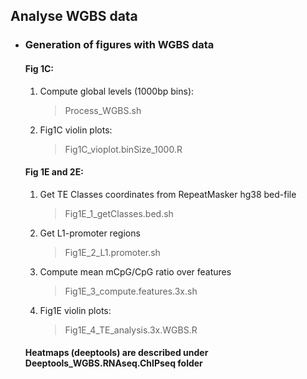 ## Analyse WGBS data 

* ### Generation of figures with WGBS data

    #### Fig 1C:
    1. Compute global levels (1000bp bins): 
        > Process_WGBS.sh
    
    2. Fig1C violin plots: 
        > Fig1C_vioplot.binSize_1000.R
    
    #### Fig 1E and 2E:
    
    1. Get TE Classes coordinates from RepeatMasker hg38 bed-file
        > Fig1E_1_getClasses.bed.sh

    2. Get L1-promoter regions
        > Fig1E_2_L1.promoter.sh
        
    3. Compute mean mCpG/CpG ratio over features 
        > Fig1E_3_compute.features.3x.sh
        
    4. Fig1E violin plots:
        > Fig1E_4_TE_analysis.3x.WGBS.R
        
    #### Heatmaps (deeptools) are described under Deeptools_WGBS.RNAseq.ChIPseq folder
